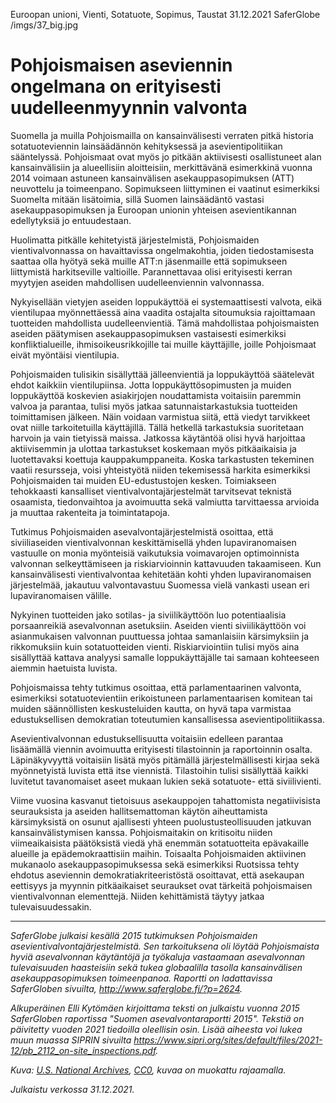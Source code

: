 ﻿Euroopan unioni, Vienti, Sotatuote, Sopimus, Taustat
31.12.2021
SaferGlobe
/imgs/37_big.jpg

# Pohjoismaisen aseviennin ongelmana on erityisesti uudelleenmyynnin valvonta

Suomella ja muilla Pohjoismailla on kansainvälisesti verraten pitkä historia sotatuoteviennin lainsäädännön kehityksessä ja asevientipolitiikan sääntelyssä. Pohjoismaat ovat myös jo pitkään aktiivisesti osallistuneet alan kansainvälisiin ja alueellisiin aloitteisiin, merkittävänä esimerkkinä vuonna 2014 voimaan astuneen kansainvälisen asekauppasopimuksen (ATT) neuvottelu ja toimeenpano. Sopimukseen liittyminen ei vaatinut esimerkiksi Suomelta mitään lisätoimia, sillä Suomen lainsäädäntö vastasi asekauppasopimuksen ja Euroopan unionin yhteisen asevientikannan edellytyksiä jo entuudestaan.

Huolimatta pitkälle kehitetyistä järjestelmistä, Pohjoismaiden vientivalvonnassa on havaittavissa ongelmakohtia, joiden tiedostamisesta saattaa olla hyötyä sekä muille ATT:n jäsenmaille että sopimukseen liittymistä harkitseville valtioille. Parannettavaa olisi erityisesti kerran myytyjen aseiden mahdollisen uudelleenviennin valvonnassa.

Nykyisellään vietyjen aseiden loppukäyttöä ei systemaattisesti valvota, eikä vientilupaa myönnettäessä aina vaadita ostajalta sitoumuksia rajoittamaan tuotteiden mahdollista uudelleenvientiä. Tämä mahdollistaa pohjoismaisten aseiden päätymisen asekauppasopimuksen vastaisesti esimerkiksi konfliktialueille, ihmisoikeusrikkojille tai muille käyttäjille, joille Pohjoismaat eivät myöntäisi vientilupia.

Pohjoismaiden tulisikin sisällyttää jälleenvientiä ja loppukäyttöä säätelevät ehdot kaikkiin vientilupiinsa. Jotta loppukäyttösopimusten ja muiden loppukäyttöä koskevien asiakirjojen noudattamista voitaisiin paremmin valvoa ja parantaa, tulisi myös jatkaa satunnaistarkastuksia tuotteiden toimittamisen jälkeen. Näin voidaan varmistua siitä, että viedyt tarvikkeet ovat niille tarkoitetuilla käyttäjillä. Tällä hetkellä tarkastuksia suoritetaan harvoin ja vain tietyissä maissa. Jatkossa käytäntöä olisi hyvä harjoittaa aktiivisemmin ja ulottaa tarkastukset koskemaan myös pitkäaikaisia ja luotettavaksi koettuja kauppakumppaneita. Koska tarkastusten tekeminen vaatii resursseja, voisi yhteistyötä niiden tekemisessä harkita esimerkiksi Pohjoismaiden tai muiden EU-edustustojen kesken. Toimiakseen tehokkaasti kansalliset vientivalvontajärjestelmät tarvitsevat teknistä osaamista, tiedonvaihtoa ja avoimuutta sekä valmiutta tarvittaessa arvioida ja muuttaa rakenteita ja toimintatapoja. 

Tutkimus Pohjoismaiden asevalvontajärjestelmistä osoittaa, että siviiliaseiden vientivalvonnan keskittämisellä yhden lupaviranomaisen vastuulle on monia myönteisiä vaikutuksia voimavarojen optimoinnista valvonnan selkeyttämiseen ja riskiarvioinnin kattavuuden takaamiseen. Kun kansainvälisesti vientivalvontaa kehitetään kohti yhden lupaviranomaisen järjestelmää, jakautuu valvontavastuu Suomessa vielä vankasti usean eri lupaviranomaisen välille.

Nykyinen tuotteiden jako sotilas- ja siviilikäyttöön luo potentiaalisia porsaanreikiä asevalvonnan asetuksiin. Aseiden vienti siviilikäyttöön voi asianmukaisen valvonnan puuttuessa johtaa samanlaisiin kärsimyksiin ja rikkomuksiin kuin sotatuotteiden vienti. Riskiarviointiin tulisi myös aina sisällyttää kattava analyysi samalle loppukäyttäjälle tai samaan kohteeseen aiemmin haetuista luvista.

Pohjoismaissa tehty tutkimus osoittaa, että parlamentaarinen valvonta, esimerkiksi sotatuotevientiin erikoistuneen parlamentaarisen komitean tai muiden säännöllisten keskusteluiden kautta, on hyvä tapa varmistaa edustuksellisen demokratian toteutumien kansallisessa asevientipolitiikassa.

Asevientivalvonnan edustuksellisuutta voitaisiin edelleen parantaa lisäämällä viennin avoimuutta erityisesti tilastoinnin ja raportoinnin osalta. Läpinäkyvyyttä voitaisiin lisätä myös pitämällä järjestelmällisesti kirjaa sekä myönnetyistä luvista että itse viennistä. Tilastoihin tulisi sisällyttää kaikki luvitetut tavanomaiset aseet mukaan lukien sekä sotatuote- että siviilivienti.

Viime vuosina kasvanut tietoisuus asekauppojen tahattomista negatiivisista seurauksista ja aseiden hallitsemattoman käytön aiheuttamista kärsimyksistä on osunut ajallisesti yhteen puolustusteollisuuden jatkuvan kansainvälistymisen kanssa. Pohjoismaitakin on kritisoitu niiden viimeaikaisista päätöksistä viedä yhä enemmän sotatuotteita epävakaille alueille ja epädemokraattisiin maihin. Toisaalta Pohjoismaiden aktiivinen mukanaolo asekauppasopimuksessa sekä esimerkiksi Ruotsissa tehty ehdotus aseviennin demokratiakriteeristöstä osoittavat, että asekaupan eettisyys ja myynnin pitkäaikaiset seuraukset ovat tärkeitä pohjoismaisen vientivalvonnan elementtejä. Niiden kehittämistä täytyy jatkaa tulevaisuudessakin. 

***

*SaferGlobe julkaisi kesällä 2015 tutkimuksen Pohjoismaiden asevientivalvontajärjestelmistä. Sen tarkoituksena oli löytää Pohjoismaista hyviä asevalvonnan käytäntöjä ja työkaluja vastaamaan asevalvonnan tulevaisuuden haasteisiin sekä tukea globaalilla tasolla kansainvälisen asekauppasopimuksen toimeenpanoa. Raportti on ladattavissa SaferGloben sivuilta, <http://www.saferglobe.fi/?p=2624>.*

*Alkuperäinen Elli Kytömäen kirjoittama teksti on julkaistu vuonna 2015 SaferGloben raportissa "Suomen asevalvontaraportti 2015". Tekstiä on päivitetty vuoden 2021 tiedoilla oleellisin osin. Lisää aiheesta voi lukea muun muassa SIPRIN sivuilta <https://www.sipri.org/sites/default/files/2021-12/pb_2112_on-site_inspections.pdf>.* 

*Kuva: [U.S. National Archives](https://nara.getarchive.net/media/caches-of-tabuk-762-mm-short-assault-rifles-tabuk-762-mm-assault-rifles-and-82467a), [CC0](https://creativecommons.org/publicdomain/zero/1.0/deed.en), kuvaa on muokattu rajaamalla.*

*Julkaistu verkossa 31.12.2021.*